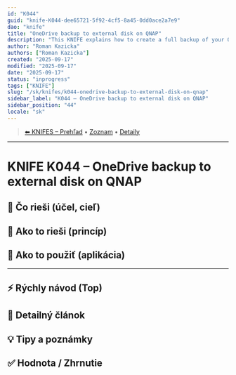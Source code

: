 ```yaml
---
id: "K044"
guid: "knife-K044-dee65721-5f92-4cf5-8a45-0dd0ace2a7e9"
dao: "knife"
title: "OneDrive backup to external disk on QNAP"
description: "This KNIFE explains how to create a full backup of your OneDrive data in cases where the local disk does not have sufficient capacity to mirror the entire cloud content. When 'Files On-Demand' is enabled, standard tools are unable to copy files – they can at best read their metadata. However, using tools like `rclone`, it becomes possible to back up the cloud directly without needing local mirroring."
author: "Roman Kazicka"
authors: ["Roman Kazicka"]
created: "2025-09-17"
modified: "2025-09-17"
date: "2025-09-17"
status: "inprogress"
tags: ["KNIFE"]
slug: "/sk/knifes/k044-onedrive-backup-to-external-disk-on-qnap"
sidebar_label: "K044 – OneDrive backup to external disk on QNAP"
sidebar_position: "44"
locale: "sk"
---
```

<!-- body:start -->

<!-- nav:knifes -->
> [⬅ KNIFES – Prehľad](/sk/knifes/knifesOverview.md) • [Zoznam](../KNIFE_Overview_List.md) • [Detaily](../KNIFE_Overview_Details.md)
---
# KNIFE K044 – OneDrive backup to external disk on QNAP

## 🎯 Čo rieši (účel, cieľ)

## 🧩 Ako to rieši (princíp)

## 🧪 Ako to použiť (aplikácia)

---

## ⚡ Rýchly návod (Top)

## 📜 Detailný článok

## 💡 Tipy a poznámky

## ✅ Hodnota / Zhrnutie

